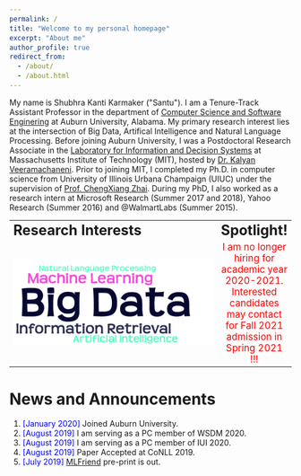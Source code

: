 ```yaml
---
permalink: /
title: "Welcome to my personal homepage"
excerpt: "About me"
author_profile: true
redirect_from: 
  - /about/
  - /about.html
---
```


My name is Shubhra Kanti Karmaker ("Santu"). I am a Tenure-Track Assistant Professor in the department of [Computer Science and Software Enginering](https://www.eng.auburn.edu/comp/) at Auburn University, Alabama. My primary research interest lies at the intersection of Big Data, Artifical Intelligence and Natural Language Processing. Before joining Auburn University, I was a Postdoctoral Research Associate in the [Laboratory for Information and Decision Systems](https://lids.mit.edu/) at Massachusetts Institute of Technology (MIT), hosted by [Dr. Kalyan Veeramachaneni](https://kalyan.lids.mit.edu/). Prior to joining MIT, I completed my Ph.D. in computer science from University of Illinois Urbana Champaign (UIUC) under the supervision of [Prof. ChengXiang Zhai](http://czhai.cs.illinois.edu/). During my PhD, I also worked as a research intern at Microsoft Research (Summer 2017 and 2018), Yahoo Research (Summer 2016) and @WalmartLabs (Summer 2015).


<table style="border-collapse: collapse; border: none;" align="center">
 <tr style="border: none;">
    <td style="border: none;" align="left"><b style="font-size:25px">Research Interests</b></td>
    <td style="border: none;" align="center"><b style="font-size:25px">Spotlight!</b></td>
 </tr>
 <tr>
    <td style="border: none;" align="left" width="500"> <img src="images/ResearchInterest.png" alt="" /></td>
    <td style="border: none;" align="center"><span style="color:red; font-size:17px"> I am no longer hiring for academic year 2020-2021. Interested candidates may contact for Fall 2021 admission in Spring 2021 !!!</span></td>
 </tr>
</table>


News and Announcements
======
1. <span style="color:blue">[January 2020] </span>  Joined Auburn University.
1. <span style="color:blue">[August 2019] </span>  I am serving as a PC member of WSDM 2020.
1. <span style="color:blue">[August 2019] </span>  I am serving as a PC member of IUI 2020.
1. <span style="color:blue">[August 2019] </span>  Paper Accepted at CoNLL 2019.
1. <span style="color:blue">[July 2019] </span>  [MLFriend](https://arxiv.org/abs/1906.12348) pre-print is out.
